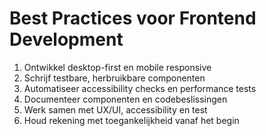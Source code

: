 # Best Practices voor Frontend Development

1. Ontwikkel desktop-first en mobile responsive
2. Schrijf testbare, herbruikbare componenten
3. Automatiseer accessibility checks en performance tests
4. Documenteer componenten en codebeslissingen
5. Werk samen met UX/UI, accessibility en test
6. Houd rekening met toegankelijkheid vanaf het begin
